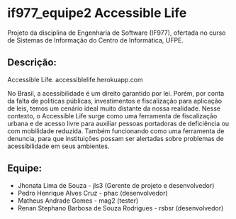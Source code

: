 # if977_equipe2 Accessible Life
Projeto da disciplina de Engenharia de Software (IF977), ofertada no curso de Sistemas de Informação do Centro de Informática, UFPE.

## Descrição:

Accessible Life.                 accessiblelife.herokuapp.com

No Brasil, a acessibilidade é um direito garantido por lei. Porém, por conta da falta de politicas públicas, investimentos e fiscalização para aplicação de leis, temos um cenário ideal muito distante da nossa realidade. Nesse contexto, o Accessible Life surge como uma ferramenta de fiscalização urbana e de acesso livre para auxiliar pessoas portadoras de deficiência ou com mobilidade reduzida. Também funcionando como uma ferramenta de denuncia, para que instituições possam ser alertadas sobre problemas de acessibilidade em seus ambientes.


## Equipe:


- Jhonata Lima de Souza - jls3 (Gerente de projeto e desenvolvedor)
- Pedro Henrique Alves Cruz - phac (desenvolvedor)
- Matheus Andrade Gomes - mag2 (tester)
- Renan Stephano Barbosa de Souza Rodrigues - rsbsr (desenvolvedor)
